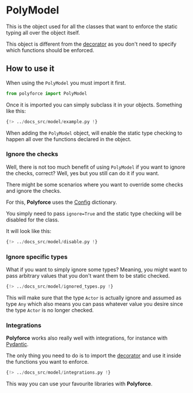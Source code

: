 # PolyModel

This is the object used for all the classes that want to enforce the static typing all over
the object itself.

This object is different from the [decorator](./decorator.md) as you don't need to specify
which functions should be enforced.

## How to use it

When using the `PolyModel` you must import it first.

```python
from polyforce import PolyModel
```

Once it is imported you can simply subclass it in your objects. Something like this:

```python hl_lines="5 8"
{!> ../docs_src/model/example.py !}
```

When adding the `PolyModel` object, will enable the static type checking to happen all over the
functions declared in the object.

### Ignore the checks

Well, there is not too much benefit of using `PolyModel` if you want to ignore the checks, correct?
Well, yes but you still can do it if you want.

There might be some scenarios where you want to override some checks and ignore the checks.

For this, **Polyforce** uses the [Config](./config.md) dictionary.

You simply need to pass `ignore=True` and the static type checking will be disabled for the class.

It will look like this:

```python hl_lines="9"
{!> ../docs_src/model/disable.py !}
```

### Ignore specific types

What if you want to simply ignore some types? Meaning, you might want to pass arbitrary values that
you don't want them to be static checked.

```python hl_lines="3 10 24"
{!> ../docs_src/model/ignored_types.py !}
```

This will make sure that the type `Actor` is actually ignore and assumed as type `Any` which also means
you can pass whatever value you desire since the type `Actor` is no longer checked.


### Integrations

**Polyforce** works also really well with integrations, for instance with [Pydantic](https://pydantic.dev).

The only thing you need to do is to import the [decorator](./decorator.md) and use it inside the
functions you want to enforce.

```python hl_lines="5 18 22"
{!> ../docs_src/model/integrations.py !}
```

This way you can use your favourite libraries with **Polyforce**.

